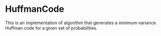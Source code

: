 # HuffmanCode
This is an implementation of algorithm that generates a minimum variance Huffman code for a given set of probabilities.
